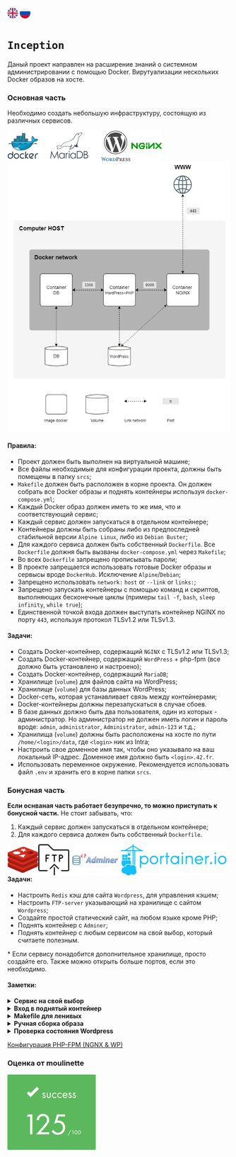 [![eng](img/eng.png)](README.md) ![ru](img/ru.png)

# `Inception`
Даный проект направлен на расширение знаний о системном администрировании с помощью Docker.
Вирутуализации нескольких Docker образов на хосте.

### Основная часть
Необходимо создать небольшую инфраструктуру, состоящую из различных сервисов.

<img style="float: left;" src="img/docker.svg" height="70" />
<img style="float: left;" src="img/mariadb.svg" height="70" />
<img style="float: left;" src="img/wordpress.svg" height="70" />
<img style="float: left;" src="img/nginx.svg" height="70" />

![basic](img/basic.png)

#### Правила:
- Проект должен быть выполнен на виртуальной машине;
- Все файлы необходимые для конфигурации проекта, должны быть помещены в папку `srcs`;
- `Makefile` должен быть расположен в корне проекта. Он должен собрать все Docker образы и поднять контейнеры используя `docker-compose.yml`;
- Каждый Docker образ должен иметь то же имя, что и соответствующий сервис;
- Каждый сервис должен запускаться в отдельном контейнере;
- Контейнеры должны быть собраны либо из предпоследней стабильной версии `Alpine Linux`, либо из `Debian Buster`;
- Для каждого сервиса должен быть собственный `Dockerfile`.
Все `Dockerfile` должня быть вызваны `docker-compose.yml` через `Makefile`;
- Во всех `Dockerfile` запрещено прописывать пароли;
- В проекте запрещается использовать готовые Docker образы и сервысы вроде `DockerHub`.
Исключение `Alpine`/`Debian`;
- Запрещено использовать `network:` `host` or `--link` or `links:`;
- Запрещено запускать контейнеры с помощью команд и скриптов, выполняющих бесконечные циклы
(примеры `tail -f`, `bash`, `sleep infinity`, `while true`);
- Единственной точкой входа должен выступать контейнер NGINX по порту `443`, используя протокол TLSv1.2 или TLSv1.3.

#### Задачи:
- Создать Docker-контейнер, содержащий `NGINX` с TLSv1.2 или TLSv1.3;
- Создать Docker-контейнер, содержащий `WordPress` + php-fpm (все должно быть установлено и настроено);
- Создать Docker-контейнер, содержащий `MariaDB`;
- Хранилище (`volume`) для файлов сайта на WordPress;
- Хранилище (`volume`) для базы данных WordPress;
- Docker-сеть, которая устанавливает связь между контейнерами;
- Docker-контейнеры должны перезапускаться в случае сбоев.
- В базе данных должно быть два пользователя, один из которых - администратор.
Но администратор не должен иметь логин и пароль вроде: `admin`, `administrator`, `Administrator`, `admin-123` и т.д.;
- Хранилища (`volume`) должны быть расположены на хосте по пути `/home/<login>/data`, где `<login>` ник из Intra;
- Настроить свое доменное имя так, чтобы оно указывало на ваш локальный IP-адрес.
Доменное имя должно быть `<login>.42.fr`.
- Использовать переменное окружение. Рекомендуется использовать файл `.env` и хранить его в корне папки `srcs`.

### Бонусная часть
__Если оснваная часть работает безупречно, то можно приступать к бонусной части.__
Не стоит забывать, что:
1) Каждый сервис должен запускаться в отдельном контейнере;
2) Для каждого сервиса должен быть собственный `Dockerfile`.

<img style="float: left;" src="img/redis.svg" height="70" />
<img style="float: left;" src="img/ftp.svg" height="70" />
<img style="float: left;" src="img/adminer.svg" height="70" />
<img style="float: left;" src="img/portainer.svg" height="70" />

#### Задачи:
- Настроить `Redis` кэш для сайта `Wordpress`, для управления кэшем;
- Настроить `FTP-server` указывающий на хранилище с сайтом `Wordpress`;
- Создайте простой статический сайт, на любом языке кроме PHP;
- Поднять контейнер с `Adminer`;
- Поднять контейнер с любым сервисом на свой выбор, который считаете полезным.

\* Если сервису понадобится дополнительное хранилище, просто создайте его. Также можно открыть больше портов, если это необходимо.

#### Заметки:
<details>
<summary><b>Сервис на свой выбор</b></summary>
Начиная делать данный проект, у меня не было четкого плана на дополнительный сервис.

Так уж сложилось, что увидел первым `Portainer` и он запал в душу. <br>
Объяснять зачем и почему не буду, тут надо просто поднять контейнер с ним) <br>
Более подробная информации: [Официальный сайт](https://www.portainer.io/) | [Документация](https://docs.portainer.io/) <br>
И есть одна неприятная пасхалка, которая фиксится, но мне было лень. <br>
Поэтому сразу предупреждаю, что для первого входа в Portainer, есть timeout error.
</details>


<details>
<summary><b>Вход в поднятый контейнер</b></summary>
Когда контейнер поднят и хочется посмотреть, что там внутри.

```bash
docker exec -it <container> <shell>
```
`<container>` - заменяется на <container_id> или \<name>  (`docker ps`)
`<shell>` - `bash` если контейнер на базе __debian__, `sh` на базе __alpine__
</details>

<details>
<summary><b>Makefile для ленивых</b></summary>
Если надо часто залазить внутрь контейнера, рекомендую прописать в Makefile правило.

Для примера возьмем `mariadb`:

```Makefile
...
mariadb:
            docker exec -it mariadb bash
...
```
Это позволит в 2 слова заходить в контейнер.
```bash
make mariadb
```
</details>


<details>
<summary><b>Ручная сборка образа</b></summary>
Когда вы не понимаете или хотите понять, как рождается ваш образ, есть простое решение.
Собрать его самому с 0 использую все команды и конфиги.

```bash
docker run -it <os>
```
`<os>` - подставляем `debian:buster` или `alpine`
Не стоит забывать прописывать версию `os`, если образ не `latest`

</details>

<details>
<summary><b>Проверка состояния Wordpress</b></summary>
Поскольку виртуальная машина грузит Firefox очень долго, а проверить сайт надо по быстрее.
Можно получить ответ от сервера более быстрым способом.

```bash
curl -Ik https://<login>.42.fr
```
`<login>` - подставляем свой __login__ из Intra.
(если конечно не забыли поменять `localhost` в `/etc/hosts` и установлен `curl`)
</details>

[Конфигурация PHP-FPM (NGNX & WP)](https://serversforhackers.com/c/php-fpm-configuration-the-listen-directive)

### Оценка от moulinette
![125/100](img/125.png)
